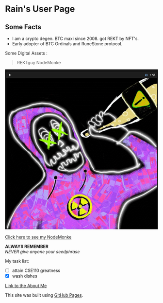 # Rain's User Page
## Some Facts<a name="about-me"></a>
* I am a crypto degen. BTC maxi since 2008. got REKT by NFT's.
* Early adopter of BTC Ordinals and RuneStone protocol.

Some Digital Assets :

> REKTguy 
> NodeMonke

![rektGuy](images/rektGuy.png)

[Click here to see my NodeMonke](images/nodeMonke.png)

**ALWAYS REMEMBER** \
*NEVER give anyone your seedphrase* 

My task list: 
- [ ] attain CSE110 greatness
- [x] wash dishes

[Link to the About Me](#about-me)

This site was built using [GitHub Pages](https://github.com/beepbeeepimajeep/cse110).



